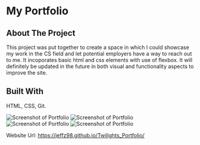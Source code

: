 # My Portfolio

## About The Project

This project was put together to create a space in which I could showcase my work in the CS field and let potential employers have a way to reach out to me. It incoporates basic html and css elements with use of flexbox. It will definitely be updated in the future in both visual and functionality aspects to improve the site. 

## Built With

HTML, CSS, Git.

![Screenshot of Portfolio](https://snipboard.io/8BSlrD.jpg)
![Screenshot of Portfolio](https://snipboard.io/sQqoJ1.jpg)
![Screenshot of Portfolio](https://snipboard.io/ni4dCm.jpg)
![Screenshot of Portfolio](https://snipboard.io/kPJ4o7.jpg)

Website Url: https://jeffz98.github.io/Twilights_Portfolio/